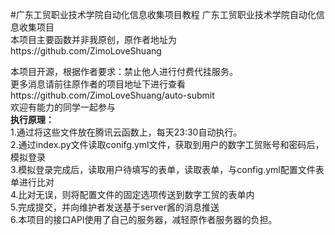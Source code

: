 #广东工贸职业技术学院自动化信息收集项目教程
广东工贸职业技术学院自动化信息收集项目 <br>
本项目主要函数并非我原创，原作者地址为https://github.com/ZimoLoveShuang<br>

本项目开源，根据作者要求：禁止他人进行付费代挂服务。<br>
更多消息请前往原作者的项目地址下进行查看https://github.com/ZimoLoveShuang/auto-submit <br>
欢迎有能力的同学一起参与 <br>
<strong>执行原理：</strong><br>
1.通过将这些文件放在腾讯云函数上，每天23:30自动执行。<br>
2.通过index.py文件读取conifg.yml文件，获取到用户的数字工贸账号和密码后，模拟登录<br>
3.模拟登录完成后，读取用户待填写的表单，读取表单，与config.yml配置文件表单进行比对<br>
4.比对无误，则将配置文件的固定选项传送到数字工贸的表单内<br>
5.完成提交，并向维护者发送基于server酱的消息推送<br>
6.本项目的接口API使用了自己的服务器，减轻原作者服务器的负担。
